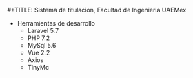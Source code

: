 #+TITLE: Sistema de titulacion, Facultad de Ingenieria UAEMex
* Herramientas de desarrollo
    - Laravel 5.7
    - PHP 7.2
    - MySql 5.6
    - Vue 2.2
    - Axios
    - TinyMc

